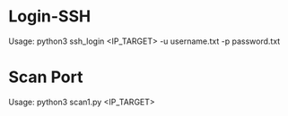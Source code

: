 # Login-SSH
Usage:
<a>python3 ssh_login <IP_TARGET> -u username.txt -p password.txt</a>
# Scan Port
Usage:
<a>python3 scan1.py <IP_TARGET></a>
